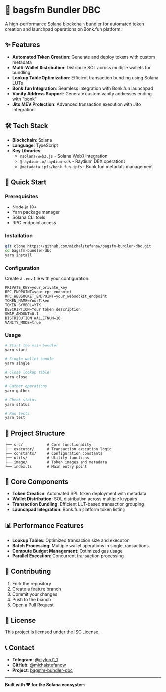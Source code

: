 # 🚀 bagsfm Bundler DBC

A high-performance Solana blockchain bundler for automated token creation and launchpad operations on Bonk.fun platform.

## ✨ Features

- **Automated Token Creation**: Generate and deploy tokens with custom metadata
- **Multi-Wallet Distribution**: Distribute SOL across multiple wallets for bundling
- **Lookup Table Optimization**: Efficient transaction bundling using Solana LUTs
- **Bonk.fun Integration**: Seamless integration with Bonk.fun launchpad
- **Vanity Address Support**: Generate custom vanity addresses ending with "bonk"
- **Jito MEV Protection**: Advanced transaction execution with Jito integration

## 🛠️ Tech Stack

- **Blockchain**: Solana
- **Language**: TypeScript
- **Key Libraries**: 
  - `@solana/web3.js` - Solana Web3 integration
  - `@raydium-io/raydium-sdk` - Raydium DEX operations
  - `@metadata-ipfs/bonk.fun-ipfs` - Bonk.fun metadata management

## 🚀 Quick Start

### Prerequisites

- Node.js 18+
- Yarn package manager
- Solana CLI tools
- RPC endpoint access

### Installation

```bash
git clone https://github.com/michalstefanow/bagsfm-bundler-dbc.git
cd bagsfm-bundler-dbc
yarn install
```

### Configuration

Create a `.env` file with your configuration:

```env
PRIVATE_KEY=your_private_key
RPC_ENDPOINT=your_rpc_endpoint
RPC_WEBSOCKET_ENDPOINT=your_websocket_endpoint
TOKEN_NAME=YourToken
TOKEN_SYMBOL=YTK
DESCRIPTION=Your token description
SWAP_AMOUNT=0.1
DISTRIBUTION_WALLETNUM=10
VANITY_MODE=true
```

### Usage

```bash
# Start the main bundler
yarn start

# Single wallet bundle
yarn single

# Close lookup table
yarn close

# Gather operations
yarn gather

# Check status
yarn status

# Run tests
yarn test
```

## 📁 Project Structure

```
├── src/           # Core functionality
├── executor/      # Transaction execution logic
├── constants/     # Configuration constants
├── utils/         # Utility functions
├── image/         # Token images and metadata
└── index.ts       # Main entry point
```

## 🔧 Core Components

- **Token Creation**: Automated SPL token deployment with metadata
- **Wallet Distribution**: SOL distribution across multiple keypairs
- **Transaction Bundling**: Efficient LUT-based transaction grouping
- **Launchpad Integration**: Bonk.fun platform token listing

## 📊 Performance Features

- **Lookup Tables**: Optimized transaction size and execution
- **Batch Processing**: Multiple wallet operations in single transactions
- **Compute Budget Management**: Optimized gas usage
- **Parallel Execution**: Concurrent transaction processing

## 🤝 Contributing

1. Fork the repository
2. Create a feature branch
3. Commit your changes
4. Push to the branch
5. Open a Pull Request

## 📄 License

This project is licensed under the ISC License.

## 📞 Contact

- **Telegram**: [@mylord1_1](https://t.me/mylord1_1)
- **GitHub**: [@michalstefanow](https://github.com/michalstefanow)
- **Project**: [bagsfm-bundler-dbc](https://github.com/michalstefanow/bagsfm-bundler-dbc)

---

**Built with ❤️ for the Solana ecosystem**
